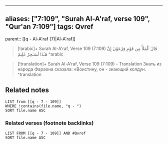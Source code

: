 
---
aliases: ["7:109", "Surah Al-A'raf, verse 109", "Qur'an 7:109"]
tags: Qvref
---

parent:: [[q - Al-A'raf (7)|Al-A'raf]]

> [!arabic]+ Surah Al-A'raf, Verse 109 (7:109)
> <span class="quran-arabic">قَالَ ٱلْمَلَأُ مِن قَوْمِ فِرْعَوْنَ إِنَّ هَـٰذَا لَسَـٰحِرٌ عَلِيمٌ</span>
^arabic

> [!translation]+ Surah Al-A'raf, Verse 109 (7:109) - Translation
> Знать из народа Фараона сказала: «Воистину, он - знающий колдун.
^translation



## Related notes
```dataview
LIST from [[q - 7 - 109]]
WHERE !contains(file.name, "q - ")
SORT file.name ASC
```

### Related verses (footnote backlinks)
```dataview
LIST FROM [[q - 7 - 109]] AND #Qvref
SORT file.name ASC
```

